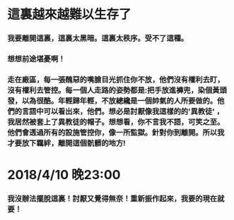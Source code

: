 # 這裏越來越難以生存了
### 我要離開這裏，這裏太黑暗。這裏太秩序。受不了這種。
### 想想前途堪憂啊！
### 走在廠區，每一張醜惡的嘴臉目光抓住你不放，他們沒有權利去盯，沒有權利去管控。每一個人走路的姿勢都是:把手放進褲兜，染個黃頭發，以為很酷。年輕歸年輕，不放總纔是一個帥氣的人所要做的。他們的言語中可以看出來，他們。想必是討厭像我這樣的的'異教徒' ，我居然被套上了異教徒的帽子。想想看，你不言我不語，可笑之至。他們會透過所有的設施管控你，像一所監獄。針對你到離開。所以我才要放下羈絆，離開這個骯髒的地方!
# 2018/4/10 晚23:00
### 我沒辦法擺脫這裏！討厭又覺得無奈！重新振作起來，我要的現在就要！
